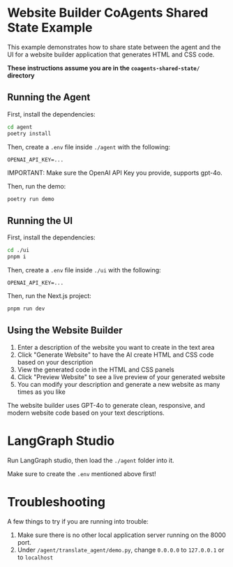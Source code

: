# Website Builder CoAgents Shared State Example

This example demonstrates how to share state between the agent and the UI for a website builder application that generates HTML and CSS code.

**These instructions assume you are in the `coagents-shared-state/` directory**

## Running the Agent

First, install the dependencies:

```sh
cd agent
poetry install
```

Then, create a `.env` file inside `./agent` with the following:

```
OPENAI_API_KEY=...
```

IMPORTANT:
Make sure the OpenAI API Key you provide, supports gpt-4o.

Then, run the demo:

```sh
poetry run demo
```

## Running the UI

First, install the dependencies:

```sh
cd ./ui
pnpm i
```

Then, create a `.env` file inside `./ui` with the following:

```
OPENAI_API_KEY=...
```

Then, run the Next.js project:

```sh
pnpm run dev
```

## Using the Website Builder

1. Enter a description of the website you want to create in the text area
2. Click "Generate Website" to have the AI create HTML and CSS code based on your description
3. View the generated code in the HTML and CSS panels
4. Click "Preview Website" to see a live preview of your generated website
5. You can modify your description and generate a new website as many times as you like

The website builder uses GPT-4o to generate clean, responsive, and modern website code based on your text descriptions.

# LangGraph Studio

Run LangGraph studio, then load the `./agent` folder into it.

Make sure to create the `.env` mentioned above first!

# Troubleshooting

A few things to try if you are running into trouble:

1. Make sure there is no other local application server running on the 8000 port.
2. Under `/agent/translate_agent/demo.py`, change `0.0.0.0` to `127.0.0.1` or to `localhost`
